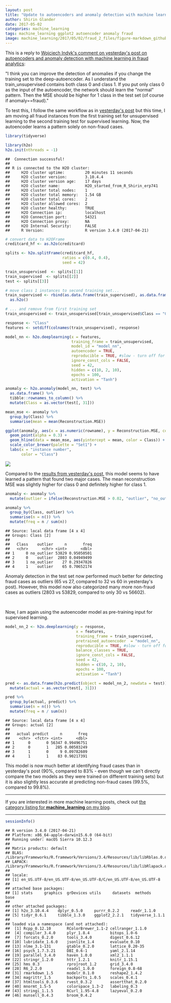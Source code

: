 ```yaml
---
layout: post
title: "Update to autoencoders and anomaly detection with machine learning in fraud analytics"
author: Shirin Glander
date: 2017-05-02
categories: machine_learning
tags: machine_learning ggplot2 autoencoder anomaly fraud
image: machine_learning/2017/05/02/fraud_2_files/figure-markdown_github/unnamed-chunk-15-1.png
---
```


This is a reply to [Wojciech Indyk's comment on yesterday's post on autoencoders and anomaly detection with machine learning in fraud analytics](http://disq.us/p/1ib3dt7):

"I think you can improve the detection of anomalies if you change the training set to the deep-autoencoder. As I understand the train_unsupervised contains both class 0 and class 1. If you put only class 0 as the input of the autoencoder, the network should learn the "normal" pattern. Then the MSE should be higher for 1 class in the test set (of course if anomaly==fraud)."

To test this, I follow the same workflow as in [yesterday's post](https://shiring.github.io/machine_learning/2017/05/01/fraud) but this time, I am moving all fraud instances from the first training set for unsupervised learning to the second training test for supervised learning. Now, the autoencoder learns a pattern solely on non-fraud cases.

``` r
library(tidyverse)
```

``` r
library(h2o)
h2o.init(nthreads = -1)
```

    ##  Connection successful!
    ## 
    ## R is connected to the H2O cluster: 
    ##     H2O cluster uptime:         20 minutes 11 seconds 
    ##     H2O cluster version:        3.10.4.4 
    ##     H2O cluster version age:    17 days  
    ##     H2O cluster name:           H2O_started_from_R_Shirin_erp741 
    ##     H2O cluster total nodes:    1 
    ##     H2O cluster total memory:   1.54 GB 
    ##     H2O cluster total cores:    2 
    ##     H2O cluster allowed cores:  2 
    ##     H2O cluster healthy:        TRUE 
    ##     H2O Connection ip:          localhost 
    ##     H2O Connection port:        54321 
    ##     H2O Connection proxy:       NA 
    ##     H2O Internal Security:      FALSE 
    ##     R Version:                  R version 3.4.0 (2017-04-21)

``` r
# convert data to H2OFrame
creditcard_hf <- as.h2o(creditcard)
```

``` r
splits <- h2o.splitFrame(creditcard_hf, 
                         ratios = c(0.4, 0.4), 
                         seed = 42)

train_unsupervised  <- splits[[1]]
train_supervised  <- splits[[2]]
test <- splits[[3]]

# move class 1 instances to second training set...
train_supervised <- rbind(as.data.frame(train_supervised), as.data.frame(train_unsupervised[train_unsupervised$Class == "1", ])) %>%
  as.h2o()

# ... and remove from first training set
train_unsupervised <- train_unsupervised[train_unsupervised$Class == "0", ]

response <- "Class"
features <- setdiff(colnames(train_unsupervised), response)
```

``` r
model_nn <- h2o.deeplearning(x = features,
                             training_frame = train_unsupervised,
                             model_id = "model_nn",
                             autoencoder = TRUE,
                             reproducible = TRUE, #slow - turn off for real problems
                             ignore_const_cols = FALSE,
                             seed = 42,
                             hidden = c(10, 2, 10), 
                             epochs = 100,
                             activation = "Tanh")
```

``` r
anomaly <- h2o.anomaly(model_nn, test) %>%
  as.data.frame() %>%
  tibble::rownames_to_column() %>%
  mutate(Class = as.vector(test[, 31]))

mean_mse <- anomaly %>%
  group_by(Class) %>%
  summarise(mean = mean(Reconstruction.MSE))
```

``` r
ggplot(anomaly, aes(x = as.numeric(rowname), y = Reconstruction.MSE, color = as.factor(Class))) +
  geom_point(alpha = 0.3) +
  geom_hline(data = mean_mse, aes(yintercept = mean, color = Class)) +
  scale_color_brewer(palette = "Set1") +
  labs(x = "instance number",
       color = "Class")
```

![](fraud_2_files/figure-markdown_github/unnamed-chunk-8-1.png)

Compared to the [results from yesterday's post](https://shiring.github.io/machine_learning/2017/05/01/fraud_files/figure-markdown_github/unnamed-chunk-24-1.png), this model seems to have learned a pattern that found two major cases. The mean reconstruction MSE was slightly higher for class 0 and definitely higher for class 1.

``` r
anomaly <- anomaly %>%
  mutate(outlier = ifelse(Reconstruction.MSE > 0.02, "outlier", "no_outlier"))

anomaly %>%
  group_by(Class, outlier) %>%
  summarise(n = n()) %>%
  mutate(freq = n / sum(n)) 
```

    ## Source: local data frame [4 x 4]
    ## Groups: Class [2]
    ## 
    ##   Class    outlier     n       freq
    ##   <chr>      <chr> <int>      <dbl>
    ## 1     0 no_outlier 53829 0.95050501
    ## 2     0    outlier  2803 0.04949499
    ## 3     1 no_outlier    27 0.29347826
    ## 4     1    outlier    65 0.70652174

Anomaly detection in the test set now performed much better for detecting fraud cases as outliers (65 vs 27, compared to 32 vs 60 in yesterday's post). However, this model now also categorized many more non-fraud cases as outliers (2803 vs 53829, compared to only 30 vs 56602).

<br>

Now, I am again using the autoencoder model as pre-training input for supervised learning.

``` r
model_nn_2 <- h2o.deeplearning(y = response,
                               x = features,
                               training_frame = train_supervised,
                               pretrained_autoencoder  = "model_nn",
                               reproducible = TRUE, #slow - turn off for real problems
                               balance_classes = TRUE,
                               ignore_const_cols = FALSE,
                               seed = 42,
                               hidden = c(10, 2, 10), 
                               epochs = 100,
                               activation = "Tanh")
```

``` r
pred <- as.data.frame(h2o.predict(object = model_nn_2, newdata = test)) %>%
  mutate(actual = as.vector(test[, 31]))
```

``` r
pred %>%
  group_by(actual, predict) %>%
  summarise(n = n()) %>%
  mutate(freq = n / sum(n)) 
```

    ## Source: local data frame [4 x 4]
    ## Groups: actual [2]
    ## 
    ##   actual predict     n       freq
    ##    <chr>  <fctr> <int>      <dbl>
    ## 1      0       0 56347 0.99496751
    ## 2      0       1   285 0.00503249
    ## 3      1       0     9 0.09782609
    ## 4      1       1    83 0.90217391

This model is now much better at identifying fraud cases than in yesterday's post (90%, compared to 83% - even though we can't directly compare the two models as they were trained on different training sets) but it is also slightly less accurate at predicting non-fraud cases (99.5%, compared to 99.8%).

------------------------------------------------------------------------

If you are interested in more machine learning posts, check out [the category listing for **machine\_learning** on my blog](https://shiring.github.io/categories.html#machine_learning-ref).

------------------------------------------------------------------------

``` r
sessionInfo()
```

    ## R version 3.4.0 (2017-04-21)
    ## Platform: x86_64-apple-darwin15.6.0 (64-bit)
    ## Running under: macOS Sierra 10.12.3
    ## 
    ## Matrix products: default
    ## BLAS: /Library/Frameworks/R.framework/Versions/3.4/Resources/lib/libRblas.0.dylib
    ## LAPACK: /Library/Frameworks/R.framework/Versions/3.4/Resources/lib/libRlapack.dylib
    ## 
    ## locale:
    ## [1] en_US.UTF-8/en_US.UTF-8/en_US.UTF-8/C/en_US.UTF-8/en_US.UTF-8
    ## 
    ## attached base packages:
    ## [1] stats     graphics  grDevices utils     datasets  methods   base     
    ## 
    ## other attached packages:
    ## [1] h2o_3.10.4.4    dplyr_0.5.0     purrr_0.2.2     readr_1.1.0    
    ## [5] tidyr_0.6.1     tibble_1.3.0    ggplot2_2.2.1   tidyverse_1.1.1
    ## 
    ## loaded via a namespace (and not attached):
    ##  [1] Rcpp_0.12.10       RColorBrewer_1.1-2 cellranger_1.1.0  
    ##  [4] compiler_3.4.0     plyr_1.8.4         bitops_1.0-6      
    ##  [7] forcats_0.2.0      tools_3.4.0        digest_0.6.12     
    ## [10] lubridate_1.6.0    jsonlite_1.4       evaluate_0.10     
    ## [13] nlme_3.1-131       gtable_0.2.0       lattice_0.20-35   
    ## [16] psych_1.7.3.21     DBI_0.6-1          yaml_2.1.14       
    ## [19] parallel_3.4.0     haven_1.0.0        xml2_1.1.1        
    ## [22] stringr_1.2.0      httr_1.2.1         knitr_1.15.1      
    ## [25] hms_0.3            rprojroot_1.2      grid_3.4.0        
    ## [28] R6_2.2.0           readxl_1.0.0       foreign_0.8-68    
    ## [31] rmarkdown_1.5      modelr_0.1.0       reshape2_1.4.2    
    ## [34] magrittr_1.5       backports_1.0.5    scales_0.4.1      
    ## [37] htmltools_0.3.6    rvest_0.3.2        assertthat_0.2.0  
    ## [40] mnormt_1.5-5       colorspace_1.3-2   labeling_0.3      
    ## [43] stringi_1.1.5      RCurl_1.95-4.8     lazyeval_0.2.0    
    ## [46] munsell_0.4.3      broom_0.4.2
